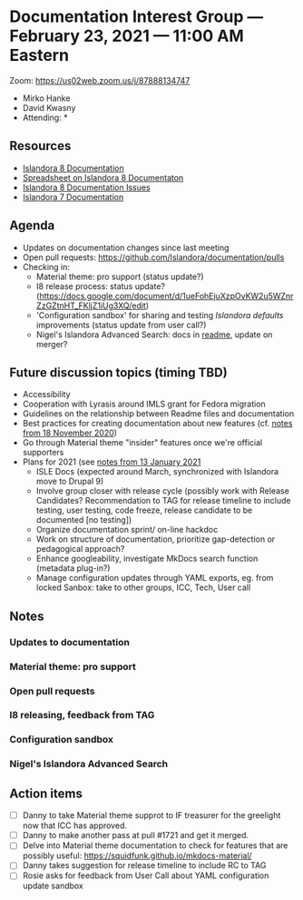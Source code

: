 # Documentation Interest Group — February 23, 2021 — 11:00 AM Eastern

Zoom:  https://us02web.zoom.us/j/87888134747

* Mirko Hanke
* David Kwasny
* Attending: 
    *
  
## Resources
* [Islandora 8 Documentation](https://islandora.github.io/documentation/)
* [Spreadsheet on Islandora 8 Documentaton](https://docs.google.com/spreadsheets/d/1E-kRw9xE60CKK0qL1-phzeVKjEZu3qBKZ9d3LH1hDEE/edit?usp=sharing)
* [Islandora 8 Documentation Issues](https://github.com/Islandora/documentation/labels/documentation)
* [Islandora 7 Documentation](https://wiki.lyrasis.org/display/ISLANDORA/Start)

## Agenda
* Updates on documentation changes since last meeting
* Open pull requests: https://github.com/Islandora/documentation/pulls
* Checking in:
    * Material theme: pro support (status update?)
    * I8 release process: status update? (https://docs.google.com/document/d/1ueFohEjuXzpOvKW2u5WZnrZzGZtnHT_FKljZ1iUg3XQ/edit)
    * 'Configuration sandbox' for sharing and testing _Islandora defaults_ improvements (status update from user call?)
    * Nigel's Islandora Advanced Search: docs in [readme](https://github.com/nigelgbanks/islandora/tree/8.x-1.x-advanced-search/modules/islandora_advanced_search), update on merger?

## Future discussion topics (timing TBD)
* Accessibility
* Cooperation with Lyrasis around IMLS grant for Fedora migration
* Guidelines on the relationship between Readme files and documentation
* Best practices for creating documentation about new features (cf. [notes from 18 November 2020](../2020/18-11-20.md))
* Go through Material theme "insider" features once we're official supporters
* Plans for 2021 (see [notes from 13 January 2021](https://github.com/islandora-interest-groups/Islandora-Documentation-Interest-Group/blob/main/meetings/2021/01-13-21.md)
  * ISLE Docs (expected around March, synchronized with Islandora move to Drupal 9)
  * Involve group closer with release cycle (possibly work with Release Candidates? Recommendation to TAG for release timeline to include testing, user testing, code freeze, release candidate to be documented [no testing])
  * Organize documentation sprint/ on-line hackdoc
  * Work on structure of documentation, prioritize gap-detection or pedagogical approach?
  * Enhance googleability, investigate MkDocs search function (metadata plug-in?)
  * Manage configuration updates through YAML exports, eg. from locked Sanbox: take to other groups, ICC, Tech, User call

## Notes
### Updates to documentation

### Material theme: pro support 

### Open pull requests

### I8 releasing, feedback from TAG

### Configuration sandbox

### Nigel's Islandora Advanced Search

## Action items
* [ ] Danny to take Material theme supprot to IF treasurer for the greelight now that ICC has approved.
* [ ] Danny to make another pass at pull #1721 and get it merged. 
* [ ] Delve into Material theme documentation to check for features that are possibly useful: https://squidfunk.github.io/mkdocs-material/ 
* [ ] Danny takes suggestion for release timeline to include RC to TAG
* [ ] Rosie asks for feedback from User Call about YAML configuration update sandbox
